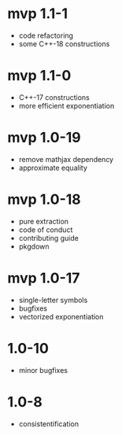 # mvp 1.1-1

- code refactoring
- some C++-18 constructions


# mvp 1.1-0

- C++-17 constructions
- more efficient exponentiation


# mvp 1.0-19

- remove mathjax dependency
- approximate equality


# mvp 1.0-18

- pure extraction
- code of conduct
- contributing guide
- pkgdown

# mvp 1.0-17

- single-letter symbols
- bugfixes
- vectorized exponentiation

# 1.0-10

- minor bugfixes

# 1.0-8

- consistentification
